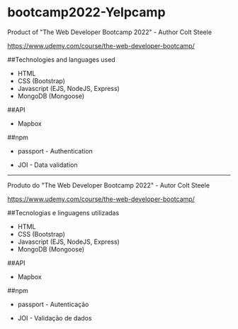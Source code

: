 # bootcamp2022-Yelpcamp

Product of "The Web Developer Bootcamp 2022" - Author Colt Steele 

https://www.udemy.com/course/the-web-developer-bootcamp/

##Technologies and languages used
- HTML
- CSS (Bootstrap)
- Javascript (EJS, NodeJS, Express)
- MongoDB (Mongoose)

##API
- Mapbox

##npm

- passport - Authentication

- JOI - Data validation

-----------------------------------------------------
Produto do "The Web Developer Bootcamp 2022" - Autor Colt Steele 

https://www.udemy.com/course/the-web-developer-bootcamp/

##Tecnologias e linguagens utilizadas
- HTML
- CSS (Bootstrap)
- Javascript (EJS, NodeJS, Express)
- MongoDB (Mongoose)

##API 
- Mapbox

##npm

- passport - Autenticação

- JOI - Validação de dados
